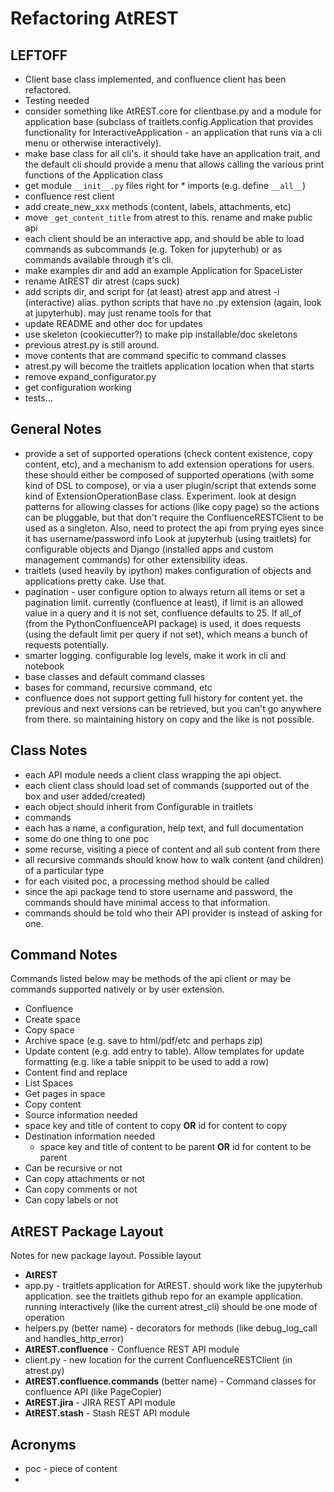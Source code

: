 # Refactoring AtREST

## LEFTOFF
* Client base class implemented, and confluence client has been refactored.
 * Testing needed
 * consider something like AtREST.core for clientbase.py and a module for
   application base (subclass of traitlets.config.Application that provides
   functionality for InteractiveApplication - an application that runs via a
   cli menu or otherwise interactively).
* make base class for all cli's. it should take have an application trait, and
  the default cli should provide a menu that allows calling the various print
  functions of the Application class
* get module `__init__.py` files right for * imports (e.g. define `__all__`)
* confluence rest client
 * add create_new_xxx methods (content, labels, attachments, etc)
 * move `_get_content_title` from atrest to this. rename and make public api
* each client should be an interactive app, and should be able to load commands
  as subcommands (e.g. Token for jupyterhub) or as commands available through
  it's cli.
* make examples dir and add an example Application for SpaceLister
* rename AtREST dir atrest (caps suck)
* add scripts dir, and script for (at least) atrest app and atrest -i
  (interactive) alias. python scripts that have no .py extension (again, look
  at jupyterhub). may just rename tools for that
* update README and other doc for updates
* use skeleton (cookiecutter?) to make pip installable/doc skeletons
* previous atrest.py is still around.
 * move contents that are command specific to command classes
 * atrest.py will become the traitlets application location when that starts
 * remove expand_configurator.py
* get configuration working
* tests...

## General Notes
* provide a set of supported operations (check content existence, copy content,
    etc), and a mechanism to add extension operations for users. these should
    either be composed of supported operations (with some kind of DSL to
    compose), or via a user plugin/script that extends some kind of
    ExtensionOperationBase class. Experiment. look at design patterns for
    allowing classes for actions (like copy page) so the actions can be
    pluggable, but that don't require the ConfluenceRESTClient to be used as a
    singleton. Also, need to protect the api from prying eyes since it has
    username/password info Look at jupyterhub (using traitlets) for
    configurable objects and Django (installed apps and custom management
    commands) for other extensibility ideas.
* traitlets (used heavily by ipython) makes configuration of objects and
  applications pretty cake. Use that.
* pagination - user configure option to always return all items or set a
    pagination limit. currently (confluence at least), if limit is an allowed
    value in a query and it is not set, confluence defaults to 25. If all_of
    (from the PythonConfluenceAPI package) is used, it does requests (using
    the default limit per query if not set), which means a bunch of requests
    potentially.
* smarter logging. configurable log levels, make it work in cli and notebook
* base classes and default command classes
 * bases for command, recursive command, etc
* confluence does not support getting full history for content yet. the
  previous and next versions can be retrieved, but you can't go anywhere from
  there. so maintaining history on copy and the like is not possible.

## Class Notes
* each API module needs a client class wrapping the api object.
* each client class should load set of commands (supported out of the box and user added/created)
* each object should inherit from Configurable in traitlets
* commands
 * each has a name, a configuration, help text, and full documentation
 * some do one thing to one poc
 * some recurse, visiting a piece of content and all sub content from there
  * all recursive commands should know how to walk content (and children) of
    a particular type
  * for each visited poc, a processing method should be called
 * since the api package tend to store username and password, the commands
    should have minimal access to that information.
 * commands should be told who their API provider is instead of asking for one.

## Command Notes
Commands listed below may be methods of the api client or may be commands
supported natively or by user extension.

* Confluence
 * Create space
 * Copy space
 * Archive space (e.g. save to html/pdf/etc and perhaps zip)
 * Update content (e.g. add entry to table). Allow templates for update
   formatting (e.g. like a table snippit to be used to add a row)
 * Content find and replace
 * List Spaces
 * Get pages in space
 * Copy content
  * Source information needed
   * space key and title of content to copy __OR__ id for content to copy
  * Destination information needed
    * space key and title of content to be parent __OR__ id for content to be parent
  * Can be recursive or not
  * Can copy attachments or not
  * Can copy comments or not
  * Can copy labels or not

## AtREST Package Layout

Notes for new package layout. Possible layout

* __AtREST__
 * app.py - traitlets application for AtREST. should work like the jupyterhub
   application. see the traitlets github repo for an example application.
   running interactively (like the current atrest_cli) should be one mode of
   operation
 * helpers.py (better name) - decorators for methods (like debug_log_call and handles_http_error)
 * __AtREST.confluence__ - Confluence REST API module
  * client.py - new location for the current ConfluenceRESTClient (in atrest.py)
  * __AtREST.confluence.commands__ (better name) - Command classes for confluence API (like PageCopier)
 * __AtREST.jira__ - JIRA REST API module
 * __AtREST.stash__ - Stash REST API module

## Acronyms
* poc - piece of content
*
